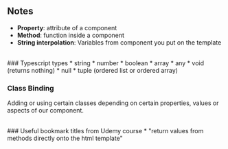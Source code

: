 ## Notes

* <b>Property</b>: attribute of a component
* <b>Method</b>: function inside a component
* <b>String interpolation</b>: Variables from component you put on the template
<br>
### Typescript types
* string
* number
* boolean
* array
* any
* void (returns nothing)
* null
* tuple (ordered list or ordered array)
<br>

### Class Binding
Adding or using certain classes depending on certain properties, values or aspects of our component.

<br>
### Useful bookmark titles from Udemy course
* "return values from methods directly onto the html template"